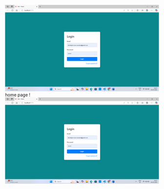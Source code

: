 ![Alt text](assets/Screenshot_2025-05-04_003726.png)
home page !
![Alt text](assets/Screenshot_2025-05-04_003726.png)
